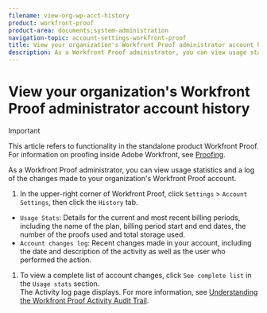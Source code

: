 ```yaml
---
filename: view-org-wp-acct-history
product: workfront-proof
product-area: documents;system-administration
navigation-topic: account-settings-workfront-proof
title: View your organization's Workfront Proof administrator account history
description: As a Workfront Proof administrator, you can view usage statistics and a log of the changes made to your organization's Workfront Proof account.
---
```


# View your organization's Workfront Proof administrator account history

>[!IMPORTANT]
>
>This article refers to functionality in the standalone product Workfront Proof. For information on proofing inside Adobe Workfront, see [Proofing](../../../review-and-approve-work/proofing/proofing.md).

As a Workfront Proof administrator, you can view usage statistics and a log of the changes made to your organization's Workfront Proof account.

1. In the upper-right corner of Workfront Proof, click `Settings` > `Account Settings`, then click the `History` tab.

  * `Usage Stats`: Details for the current and most recent billing periods, including the name of the plan, billing period start and end dates, the number of the proofs used and total storage used.
  * `Account changes log`: Recent changes made in your account, including the date and description of the activity as well as the user who performed the action.

1. To view a complete list of account changes, click  `See complete list` in the `Usage stats` section.  
   The Activity log page displays. For more information, see [Understanding the Workfront Proof Activity Audit Trail](../../../workfront-proof/wp-work-proofsfiles/basic-features/activity-audit-trail.md).

